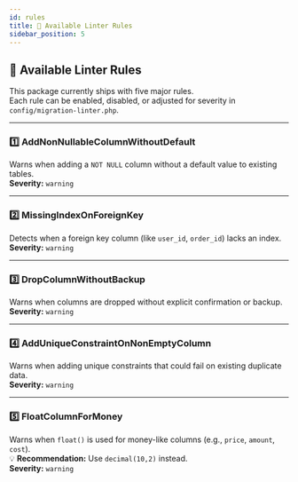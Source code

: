 ```yaml
---
id: rules
title: 📏 Available Linter Rules
sidebar_position: 5
---
```


## 🧩 Available Linter Rules

This package currently ships with five major rules.  
Each rule can be enabled, disabled, or adjusted for severity in `config/migration-linter.php`.

---

### 1️⃣ **AddNonNullableColumnWithoutDefault**

Warns when adding a `NOT NULL` column without a default value to existing tables.  
**Severity:** `warning`

---

### 2️⃣ **MissingIndexOnForeignKey**

Detects when a foreign key column (like `user_id`, `order_id`) lacks an index.  
**Severity:** `warning`

---

### 3️⃣ **DropColumnWithoutBackup**

Warns when columns are dropped without explicit confirmation or backup.  
**Severity:** `warning`

---

### 4️⃣ **AddUniqueConstraintOnNonEmptyColumn**

Warns when adding unique constraints that could fail on existing duplicate data.  
**Severity:** `warning`

---

### 5️⃣ **FloatColumnForMoney**

Warns when `float()` is used for money-like columns (e.g., `price`, `amount`, `cost`).  
💡 **Recommendation:** Use `decimal(10,2)` instead.  
**Severity:** `warning`
